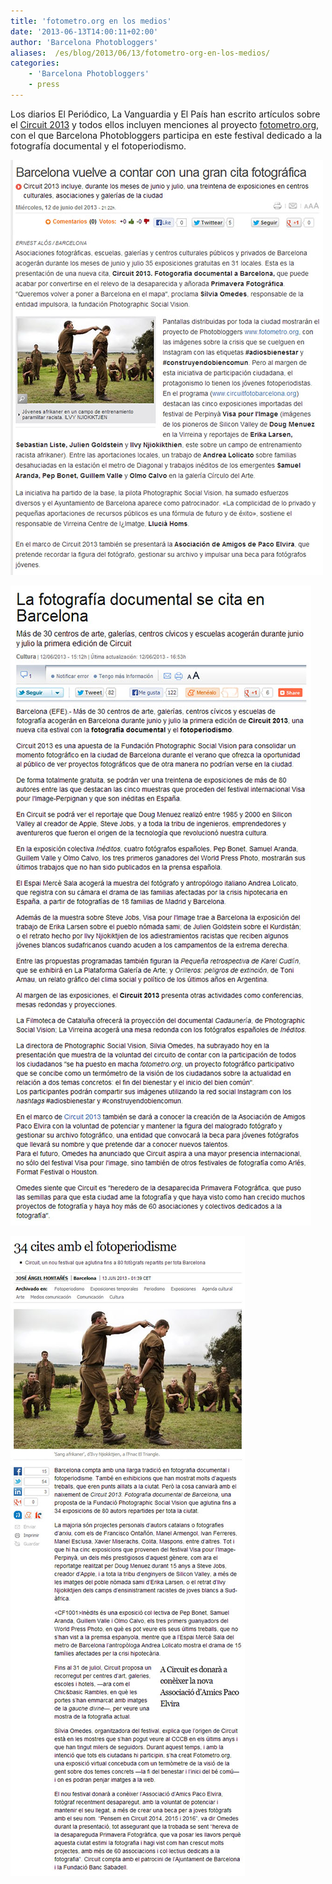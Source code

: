 ```yaml
---
title: 'fotometro.org en los medios'
date: '2013-06-13T14:00:11+02:00'
author: 'Barcelona Photobloggers'
aliases:  /es/blog/2013/06/13/fotometro-org-en-los-medios/
categories:
    - 'Barcelona Photobloggers'
    - press
---
```


Los diarios El Periódico, La Vanguardia y El País han escrito artículos sobre el <a href="http://circuitfotobarcelona.org/">Circuit 2013</a> y todos ellos incluyen menciones al proyecto <a href="http://fotometro.org/">fotometro.org</a>, con el que Barcelona Photobloggers participa en este festival dedicado a la fotografía documental y el fotoperiodismo.

[![elperiodico.es.jpg](elperiodico.es.jpg)](http://www.elperiodico.com/es/noticias/ocio-y-cultura/barcelona-recupera-gran-cita-fotografica-2416000)

[![lavanguardia.es.jpg](lavanguardia.es.jpg)](http://www.lavanguardia.com/cultura/20130612/54375914539/fotografia-documental-barcelona.html)

[![elpais.es.jpg](elpais.es.jpg)](http://ccaa.elpais.com/ccaa/2013/06/12/quadern/1371071875_828052.html)

